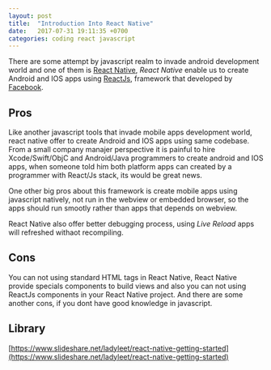 ```yaml
---
layout: post
title:  "Introduction Into React Native"
date:   2017-07-31 19:11:35 +0700
categories: coding react javascript
---
```


There are some attempt by javascript realm to invade android development world and one of them is [React Native](https://facebook.github.io/react-native/), _React Native_ enable us to create Android and IOS apps using [ReactJs](https://facebook.github.io/react/), framework that developed by [Facebook](https://code.facebook.com/).

<!-- more -->

## Pros
Like another javascript tools that invade mobile apps development world, react native offer to create Android and IOS apps using same codebase. From a small company manajer perspective it is painful to hire Xcode/Swift/ObjC and Android/Java programmers to create android and IOS apps, when someone told him both platform apps can created by a programmer with React/Js stack, its would be great news.

One other big pros about this framework is create mobile apps using javascript natively, not run in the webview or embedded browser, so the apps should run smootly rather than apps that depends on webview.

React Native also offer better debugging process, using _Live Reload_ apps will refreshed withaot recompiling.

## Cons

You can not using standard HTML tags in React Native, React Native provide specials components to build views and also you can not using ReactJs components in your React Native project. And there are some another cons, if you dont have good knowledge in javascript.

## Library
[https://www.slideshare.net/ladyleet/react-native-getting-started](https://www.slideshare.net/ladyleet/react-native-getting-started)

